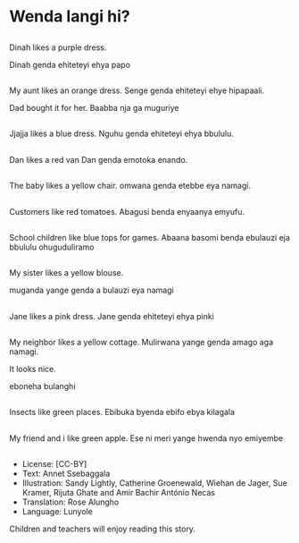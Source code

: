 # Wenda langi hi?

##
Dinah likes a purple
dress.

Dinah genda ehiteteyi
ehya papo


##
My aunt likes an orange
dress.
Senge genda ehiteteyi
ehye hipapaali.

Dad bought it for her.
Baabba nja ga
muguriye


##
Jjajja likes a blue dress.
Nguhu genda ehiteteyi ehya
bbululu.


##
Dan likes a red van
Dan genda emotoka
enando.


##
The baby likes a yellow chair.
omwana genda etebbe eya namagi.


##
Customers like red tomatoes.
Abagusi benda enyaanya emyufu.

##
School children like blue tops for
games.
Abaana basomi benda ebulauzi eja
bbululu ohuguduliramo


##
My sister likes a yellow
blouse.

muganda yange genda
a bulauzi eya namagi


##
Jane likes a pink dress.
Jane genda ehiteteyi ehya pinki


##
My neighbor likes a yellow cottage.
Mulirwana yange genda amago aga
namagi.

It looks nice.

eboneha bulanghi

##
Insects like green places.
Ebibuka byenda ebifo ebya kilagala


##
My friend and i like green apple.
Ese ni meri yange hwenda nyo emiyembe


##
* License: [CC-BY]
* Text: Annet Ssebaggala
* Illustration: Sandy Lightly, Catherine Groenewald,
Wiehan de Jager, Sue Kramer, Rijuta Ghate and Amir
Bachir António Necas
* Translation: Rose Alungho
* Language: Lunyole

Children and teachers will enjoy
reading this story.

